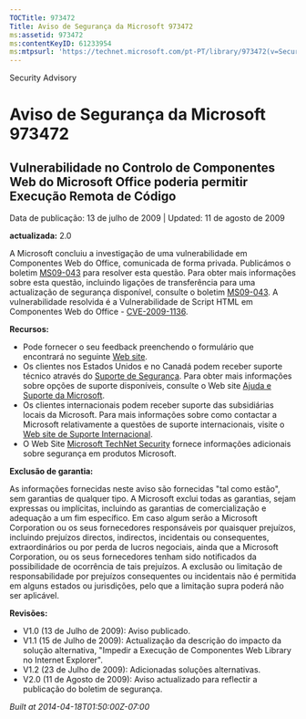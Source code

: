 ```yaml
---
TOCTitle: 973472
Title: Aviso de Segurança da Microsoft 973472
ms:assetid: 973472
ms:contentKeyID: 61233954
ms:mtpsurl: 'https://technet.microsoft.com/pt-PT/library/973472(v=Security.10)'
---
```


Security Advisory

Aviso de Segurança da Microsoft 973472
======================================

Vulnerabilidade no Controlo de Componentes Web do Microsoft Office poderia permitir Execução Remota de Código
-------------------------------------------------------------------------------------------------------------

Data de publicação: 13 de julho de 2009 | Updated: 11 de agosto de 2009

**actualizada:** 2.0

A Microsoft concluiu a investigação de uma vulnerabilidade em Componentes Web do Office, comunicada de forma privada. Publicámos o boletim [MS09-043](http://go.microsoft.com/fwlink/?linkid=128110) para resolver esta questão. Para obter mais informações sobre esta questão, incluindo ligações de transferência para uma actualização de segurança disponível, consulte o boletim [MS09-043](http://go.microsoft.com/fwlink/?linkid=128110). A vulnerabilidade resolvida é a Vulnerabilidade de Script HTML em Componentes Web do Office - [CVE-2009-1136](http://www.cve.mitre.org/cgi-bin/cvename.cgi?name=cve-2006-1136).

**Recursos:**

-   Pode fornecer o seu feedback preenchendo o formulário que encontrará no seguinte [Web site](https://support.microsoft.com/common/survey.aspx?scid=sw;en;1257&amp;showpage=1&amp;ws=technet&amp;sd=tech).
-   Os clientes nos Estados Unidos e no Canadá podem receber suporte técnico através do [Suporte de Segurança](http://go.microsoft.com/fwlink/?linkid=21131). Para obter mais informações sobre opções de suporte disponíveis, consulte o Web site [Ajuda e Suporte da Microsoft](http://support.microsoft.com/).
-   Os clientes internacionais podem receber suporte das subsidiárias locais da Microsoft. Para mais informações sobre como contactar a Microsoft relativamente a questões de suporte internacionais, visite o [Web site de Suporte Internacional](http://go.microsoft.com/fwlink/?linkid=21155).
-   O Web Site [Microsoft TechNet Security](http://go.microsoft.com/fwlink/?linkid=21132) fornece informações adicionais sobre segurança em produtos Microsoft.

**Exclusão de garantia:**

As informações fornecidas neste aviso são fornecidas "tal como estão", sem garantias de qualquer tipo. A Microsoft exclui todas as garantias, sejam expressas ou implícitas, incluindo as garantias de comercialização e adequação a um fim específico. Em caso algum serão a Microsoft Corporation ou os seus fornecedores responsáveis por quaisquer prejuízos, incluindo prejuízos directos, indirectos, incidentais ou consequentes, extraordinários ou por perda de lucros negociais, ainda que a Microsoft Corporation, ou os seus fornecedores tenham sido notificados da possibilidade de ocorrência de tais prejuízos. A exclusão ou limitação de responsabilidade por prejuízos consequentes ou incidentais não é permitida em alguns estados ou jurisdições, pelo que a limitação supra poderá não ser aplicável.

**Revisões:**

-   V1.0 (13 de Julho de 2009): Aviso publicado.
-   V1.1 (15 de Julho de 2009): Actualização da descrição do impacto da solução alternativa, "Impedir a Execução de Componentes Web Library no Internet Explorer".
-   V1.2 (23 de Julho de 2009): Adicionadas soluções alternativas.
-   V2.0 (11 de Agosto de 2009): Aviso actualizado para reflectir a publicação do boletim de segurança.

*Built at 2014-04-18T01:50:00Z-07:00*
